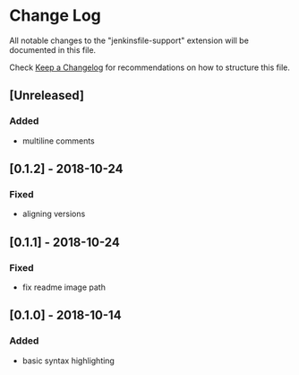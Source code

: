 # Change Log
All notable changes to the "jenkinsfile-support" extension will be documented in this file.

Check [Keep a Changelog](http://keepachangelog.com/) for recommendations on how to structure this file.

## [Unreleased]
### Added
- multiline comments

## [0.1.2] - 2018-10-24
### Fixed
- aligning versions
## [0.1.1] - 2018-10-24
### Fixed
- fix readme image path
## [0.1.0] - 2018-10-14
### Added 
- basic syntax highlighting